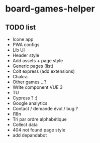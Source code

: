 # board-games-helper

## TODO list

- Icone app
- PWA configs
- Lib UI
- Header style
- Add assets + page style
- Generic pages (list)
- Colt express (add extensions)
- Chakra
- Other games ...?
- Write component VUE 3
- TU
- Cypress ? :)
- Google analytics
- Contact / demande évol / bug ?
- I18n
- Tri par ordre alphabétique
- Collect data
- 404 not found page style
- add depandabot
